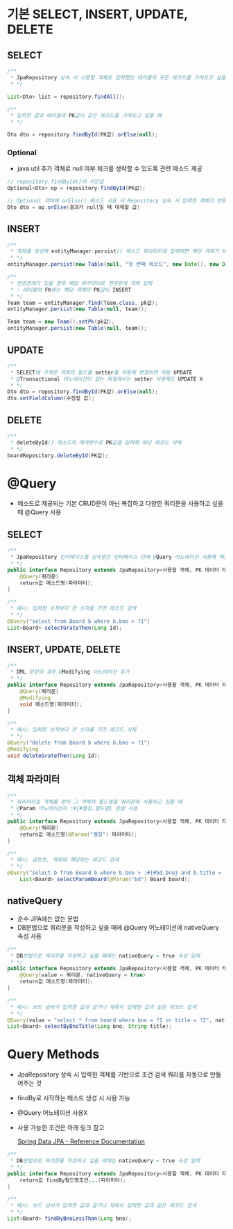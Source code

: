 # 기본 SELECT, INSERT, UPDATE, DELETE

## SELECT

```java
/**
 * JpaRepository 상속 시 사용할 객체로 입력했던 테이블의 모든 레코드를 가져오고 싶을 때
 * */

List<Dto> list = repository.findAll();
```

```java
/**
 * 입력한 값과 테이블의 PK값이 같은 레코드를 가져오고 싶을 때
 * */

Dto dto = repository.findById(PK값).orElse(null);
```

### Optional

- java.util 추가 객체로 null 여부 체크를 생략할 수 있도록 관련 메소드 제공

```java
// repository.findById()의 리턴값
Optional<Dto> op = repository.findById(PK값);

// Optional 객체에 orElse() 메소드 사용 시 Repository 상속 시 입력한 객체가 반환됨
Dto dto = op.orElse(결과가 null일 때 대체할 값)
```

## INSERT

```java
/**
 * 객체를 생성해 entityManager.persist() 메소드 파라미터로 입력하면 해당 객체가 테이블에 INSERT
 * */
entityManager.persist(new Table(null, "첫 번째 레코드", new Date(), new Date(), new Date()));
```

```java
/**
 * 연관관계가 있을 경우 해당 파라미터로 연관관계 객체 입력
 * : 테이블의 FK에는 해당 객체의 PK값이 INSERT
 * */
Team team = entityManager.find(Team.class, pk값);
entityManager.persist(new Table(null, team));

Team team = new Team().setPk(pk값);
entityManager.persist(new Table(null, team));
```

## UPDATE

```java
/**
 * SELECT해 가져온 객체의 필드를 setter를 이용해 변경하면 자동 UPDATE
 * @Transactional 어노테이션이 없는 파일에서는 setter 사용해도 UPDATE X
 * */
Dto dto = repository.findById(PK값).orElse(null);
dto.setFieldColumn(수정할 값);
```

## DELETE

```java
/**
 * deleteById() 메소드의 매개변수로 PK값을 입력해 해당 레코드 삭제
 * */
boardRepository.deleteById(PK값);
```

# @Query

- 메소드로 제공되는 기본 CRUD문이 아닌 복잡하고 다양한 쿼리문을 사용하고 싶을 때 @Query 사용

## SELECT

```java
/**
 * JpaRepository 인터페이스를 상속받은 인터페이스 안에 @Query 어노테이션 사용해 메소드 선언
 * */
public interface Repository extends JpaRepository<사용할 객체, PK 데이터 타입> {
	@Query(쿼리문)
	return값 메소드명(파라미터);
}

/**
 * 예시: 입력한 숫자보다 큰 숫자를 가진 레코드 검색
 * */
@Query("select from Board b where b.bno > ?1")
List<Board> selectGrateThen(Long Id);
```

## INSERT, UPDATE, DELETE

```java
/**
 * DML 문장의 경우 @Modifying 어노테이션 추가
 * */
public interface Repository extends JpaRepository<사용할 객체, PK 데이터 타입> {
	@Query(쿼리문)
	@Modifying
	void 메소드명(파라미터);
}

/**
 * 예시: 입력한 숫자보다 큰 숫자를 가진 레코드 삭제
 * */
@Query("delete from Board b where b.bno > ?1")
@Modifying
void deleteGrateThen(Long Id);
```

## 객체 파라미터

```java
/**
 * 파라미터로 객체를 받아 그 객체의 필드명을 쿼리문에 사용하고 싶을 때
 * @Param 어노테이션과 :#{#별칭.필드명} 문법 사용
 * */
public interface Repository extends JpaRepository<사용할 객체, PK 데이터 타입> {
	@Query(쿼리문)
	return값 메소드명(@Param("별칭") 파라미터);
}

/**
 * 예시: 글번호, 제목에 해당하는 레코드 검색
 * */
@Query("select b from Board b where b.bno > :#{#bd.bno} and b.title = :#{#bd.title}")
	List<Board> selectParamBoard(@Param("bd") Board board);
```

## nativeQuery

- 순수 JPA에는 없는 문법
- DB문법으로 쿼리문을 작성하고 싶을 때에 @Query 어노테이션에 nativeQuery 속성 사용

```java
/**
 * DB문법으로 쿼리문을 작성하고 싶을 떄에는 nativeQuery = true 속성 입력
 * */
public interface Repository extends JpaRepository<사용할 객체, PK 데이터 타입> {
	@Query(value = 쿼리문, nativeQuery = true)
	return값 메소드명(파라미터);
}

/**
 * 예시: 보드 넘버가 입력한 값과 같거나 제목이 입력한 값과 같은 레코드 검색
 * */
@Query(value = "select * from board where bno = ?1 or title = ?2", nativeQuery = true)
List<Board> selectByBnoTitle(Long bno, String title);
```

# Query Methods

- JpaRepository 상속 시 입력한 객체를 기반으로 조건 검색 쿼리를 자동으로 만들어주는 것
- findBy로 시작하는 메소드 생성 시 사용 가능
- @Query 어노테이션 사용X
- 사용 가능한 조건은 아래 링크 참고
    
    [Spring Data JPA - Reference Documentation](https://docs.spring.io/spring-data/jpa/docs/current/reference/html/#jpa.query-methods)
    

```java
/**
 * DB문법으로 쿼리문을 작성하고 싶을 떄에는 nativeQuery = true 속성 입력
 * */
public interface Repository extends JpaRepository<사용할 객체, PK 데이터 타입> {
	return값 findBy필드명조건...(파라미터);
}

/**
 * 예시: 보드 넘버가 입력한 값과 같거나 제목이 입력한 값과 같은 레코드 검색
 * */
List<Board> findByBnoLessThan(Long bno);
```